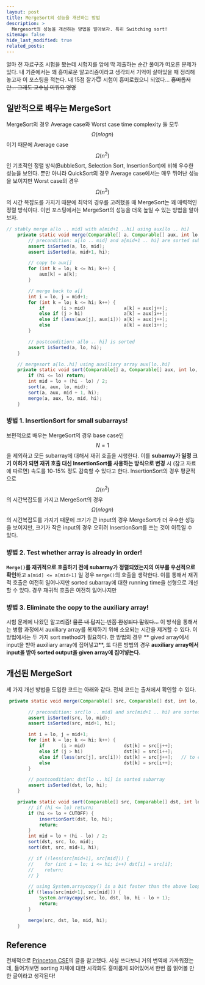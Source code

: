 ```yaml
---
layout: post
title: MergeSort의 성능을 개선하는 방법
description: >
  Mergesort의 성능을 개선하는 방법을 알아보자. 특히 Switching sort!
sitemap: false
hide_last_modified: true
related_posts:
---
```


얼마 전 자료구조 시험을 봤는데 시험지를 앞에 딱 제출하는 순간 풀이가 떠오른 문제가 있다. 내 기준에서는 꽤 흥미로운 알고리즘이라고 생각되서 기억이 살아있을 때 정리해놓고자 이 포스팅을 적는다. 내 15점 잘가😇 시험이 흥미로웠으니 되었다... ~~흥미롭지만... 그래도 교수님 미워요 엉엉~~

## 일반적으로 배우는 MergeSort

MergeSort의 경우 Average case와 Worst case time complexity 둘 모두 $$\Omega(nlogn)$$이기 때문에 Average case $$\Omega(n^2)$$ 인 기초적인 정렬 방식(BubbleSort, Selection Sort, InsertionSort)에 비해 우수한 성능을 보인다. 뿐만 아니라 QuickSort의 경우 Average case에서는 매우 뛰어난 성능을 보이지만 Worst case의 경우 $$\Omega(n^2)$$의 시간 복잡도를 가지기 때문에 최악의 경우를 고려했을 때 MergeSort는 꽤 매력적인 정렬 방식이다. 이번 포스팅에서는 MergeSort의 성능을 더욱 높일 수 있는 방법을 알아보자.

```java
// stably merge a[lo .. mid] with a[mid+1 ..hi] using aux[lo .. hi]
    private static void merge(Comparable[] a, Comparable[] aux, int lo, int mid, int hi) {
        // precondition: a[lo .. mid] and a[mid+1 .. hi] are sorted subarrays
        assert isSorted(a, lo, mid);
        assert isSorted(a, mid+1, hi);

        // copy to aux[]
        for (int k = lo; k <= hi; k++) {
            aux[k] = a[k];
        }

        // merge back to a[]
        int i = lo, j = mid+1;
        for (int k = lo; k <= hi; k++) {
            if      (i > mid)              a[k] = aux[j++];
            else if (j > hi)               a[k] = aux[i++];
            else if (less(aux[j], aux[i])) a[k] = aux[j++];
            else                           a[k] = aux[i++];
        }

        // postcondition: a[lo .. hi] is sorted
        assert isSorted(a, lo, hi);
    }

    // mergesort a[lo..hi] using auxiliary array aux[lo..hi]
    private static void sort(Comparable[] a, Comparable[] aux, int lo, int hi) {
        if (hi <= lo) return;
        int mid = lo + (hi - lo) / 2;
        sort(a, aux, lo, mid);
        sort(a, aux, mid + 1, hi);
        merge(a, aux, lo, mid, hi);
    }
```

### 방법 1. InsertionSort for small subarrays!

보편적으로 배우는 MergeSort의 경우 base case인 $$N = 1$$을 제외하고 모든 subarray에 대해서 재귀 호출을 시행한다. 이를 **subarray가 일정 크기 이하가 되면 재귀 호출 대신 InsertionSort를 사용하는 방식으로 변경** 시 (참고 자료에 따르면) 속도를 10-15% 정도 감축할 수 있다고 한다. InsertionSort의 경우 평균적으로 $$\Omega(n^2)$$의 시간복잡도를 가지고 MergeSort의 경우 $$\Omega(nlogn)$$의 시간복잡도를 가지기 때문에 크기가 큰 input의 경우 MergeSort가 더 우수한 성능을 보이지만, 크기가 작은 input의 경우 오히려 InsertionSort를 쓰는 것이 이득일 수 있다.

### 방법 2. Test whether array is already in order!

**`Merge()`를 재귀적으로 호출하기 전에 subarray가 정렬되었는지의 여부를 우선적으로 확인**하고 `a[mid] <= a[mid+1]` 일 경우 `merge()`의 호출을 생략한다. 이를 통해서 재귀적 호출은 여전히 일어나지만 sorted subarray에 대한 running time을 선형으로 개선할 수 있다. 경우 재귀적 호출은 여전히 일어나지만

### 방법 3. Eliminate the copy to the auxiliary array!

시험 문제에 나왔던 알고리즘! ~~물론 내 답지는 반쯤 완성되다 말았다...~~ 이 방식을 통해서는 병합 과정에서 auxiliary array를 복제하기 위해 소요되는 시간을 제거할 수 있다. 이 방법에서는 두 가지 sort method가 필요하다. 한 방법의 경우 ** gived array에서 input을 받아 auxiliary array에 집어넣고**, 또 다른 방법의 경우 **auxiliary array에서 input을 받아 sorted output을 given array에 집어넣는다.**

## 개선된 MergeSort

세 가지 개선 방법을 도입한 코드는 아래와 같다.
전체 코드는 출처에서 확인할 수 있다.

```java
 private static void merge(Comparable[] src, Comparable[] dst, int lo, int mid, int hi) {

        // precondition: src[lo .. mid] and src[mid+1 .. hi] are sorted subarrays
        assert isSorted(src, lo, mid);
        assert isSorted(src, mid+1, hi);

        int i = lo, j = mid+1;
        for (int k = lo; k <= hi; k++) {
            if      (i > mid)              dst[k] = src[j++];
            else if (j > hi)               dst[k] = src[i++];
            else if (less(src[j], src[i])) dst[k] = src[j++];   // to ensure stability
            else                           dst[k] = src[i++];
        }

        // postcondition: dst[lo .. hi] is sorted subarray
        assert isSorted(dst, lo, hi);
    }

    private static void sort(Comparable[] src, Comparable[] dst, int lo, int hi) {
        // if (hi <= lo) return;
        if (hi <= lo + CUTOFF) {
            insertionSort(dst, lo, hi);
            return;
        }
        int mid = lo + (hi - lo) / 2;
        sort(dst, src, lo, mid);
        sort(dst, src, mid+1, hi);

        // if (!less(src[mid+1], src[mid])) {
        //    for (int i = lo; i <= hi; i++) dst[i] = src[i];
        //    return;
        // }

        // using System.arraycopy() is a bit faster than the above loop
        if (!less(src[mid+1], src[mid])) {
            System.arraycopy(src, lo, dst, lo, hi - lo + 1);
            return;
        }

        merge(src, dst, lo, mid, hi);
    }
```

## Reference

전체적으로 [Princeton CSE](https://algs4.cs.princeton.edu/22mergesort/)의 글을 참고했다. 사실 쓰다보니 거의 번역에 가까워졌는데, 들어가보면 sorting 자체에 대한 시각화도 흥미롭게 되어있어서 한번 쯤 읽어볼 만한 글이라고 생각된다!

